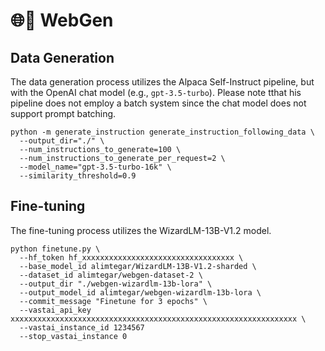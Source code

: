 # 🌐🤖 WebGen 

## Data Generation
The data generation process utilizes the Alpaca Self-Instruct pipeline, but with the OpenAI chat model (e.g., `gpt-3.5-turbo`). Please note tthat his pipeline does not employ a batch system since the chat model does not support prompt batching.
```
python -m generate_instruction generate_instruction_following_data \
  --output_dir="./" \
  --num_instructions_to_generate=100 \
  --num_instructions_to_generate_per_request=2 \
  --model_name="gpt-3.5-turbo-16k" \
  --similarity_threshold=0.9
```

## Fine-tuning
The fine-tuning process utilizes the WizardLM-13B-V1.2 model.

```
python finetune.py \
  --hf_token hf_xxxxxxxxxxxxxxxxxxxxxxxxxxxxxxxxxx \
  --base_model_id alimtegar/WizardLM-13B-V1.2-sharded \
  --dataset_id alimtegar/webgen-dataset-2 \
  --output_dir "./webgen-wizardlm-13b-lora" \
  --output_model_id alimtegar/webgen-wizardlm-13b-lora \
  --commit_message "Finetune for 3 epochs" \
  --vastai_api_key xxxxxxxxxxxxxxxxxxxxxxxxxxxxxxxxxxxxxxxxxxxxxxxxxxxxxxxxxxxxxxxx \
  --vastai_instance_id 1234567
  --stop_vastai_instance 0
```

<!-- 1. Clone the Llama-X repository:
```
git clone https://github.com/AetherCortex/Llama-X.git
```
2. Go to to the **Llama-X** directory and install the required libraries:
```
pip install -r requirements.txt
pip install deepspeed==0.9.2 transformers==4.29.2 datasets
```
3. Go to to the **Llama-X/src** directory and download **train_wizardcoder.py** from the WizardLM/WizardCoder repository:
```
wget https://raw.githubusercontent.com/nlpxucan/WizardLM/main/WizardCoder/src/train_wizardcoder.py
```
4. Before training, log in to Hugging Face:
```
huggingface-cli login
```
5. In the **Llama-X/src** directory, execute the following training command:
```
deepspeed train_wizardcoder.py \
    --model_name_or_path "bigcode/starcoder" \
    --data_path "alimtegar/webgen-dataset" \
    --output_dir "./output" \
    --num_train_epochs 3 \
    --model_max_length 2048 \
    --per_device_train_batch_size 16 \
    --per_device_eval_batch_size 1 \
    --gradient_accumulation_steps 4 \
    --evaluation_strategy "no" \
    --save_strategy "steps" \
    --save_steps 50 \
    --save_total_limit 2 \
    --learning_rate 2e-5 \
    --warmup_steps 30 \
    --logging_steps 2 \
    --lr_scheduler_type "cosine" \
    --report_to "tensorboard" \
    --gradient_checkpointing True \
    --deepspeed configs/deepspeed_config.json \
    --fp16 True
``` -->